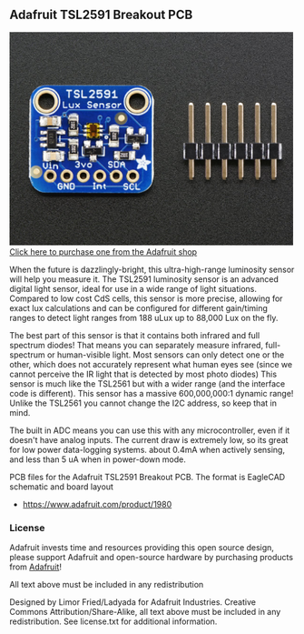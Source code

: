 ## Adafruit TSL2591 Breakout PCB
<a href="http://www.adafruit.com/products/1980"><img src="assets/image.jpg?raw=true" width="500px"><br/>
Click here to purchase one from the Adafruit shop</a>

When the future is dazzlingly-bright, this ultra-high-range luminosity sensor will help you measure it. The TSL2591 luminosity sensor is an advanced digital light sensor, ideal for use in a wide range of light situations. Compared to low cost CdS cells, this sensor is more precise, allowing for exact lux calculations and can be configured for different gain/timing ranges to detect light ranges from 188 uLux up to 88,000 Lux on the fly.

The best part of this sensor is that it contains both infrared and full spectrum diodes! That means you can separately measure infrared, full-spectrum or human-visible light. Most sensors can only detect one or the other, which does not accurately represent what human eyes see (since we cannot perceive the IR light that is detected by most photo diodes) This sensor is much like the TSL2561 but with a wider range (and the interface code is different). This sensor has a massive 600,000,000:1 dynamic range! Unlike the TSL2561 you cannot change the I2C address, so keep that in mind.

The built in ADC means you can use this with any microcontroller, even if it doesn't have analog inputs. The current draw is extremely low, so its great for low power data-logging systems. about 0.4mA when actively sensing, and less than 5 uA when in power-down mode.

PCB files for the Adafruit TSL2591 Breakout PCB. The format is EagleCAD schematic and board layout
- https://www.adafruit.com/product/1980

### License

Adafruit invests time and resources providing this open source design, please support Adafruit and open-source hardware by purchasing products from [Adafruit](https://www.adafruit.com)!

All text above must be included in any redistribution

Designed by Limor Fried/Ladyada for Adafruit Industries.
Creative Commons Attribution/Share-Alike, all text above must be included in any redistribution. 
See license.txt for additional information.
